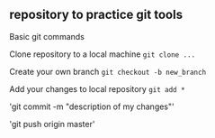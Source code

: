 ## repository to practice git tools

Basic git commands 

Clone repository to a local machine
`git clone ...`

Create your own branch
`git checkout -b new_branch`

Add your changes to local repository
`git add *`


'git commit -m "description of my changes"'

'git push origin master'
